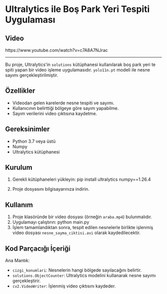 # Ultralytics ile Boş Park Yeri Tespiti Uygulaması

<h2>Video</h2>
https://www.youtube.com/watch?v=c7A8A7NJrac

******************************************************************************
Bu proje, Ultralytics'in `solutions` kütüphanesi kullanılarak boş park yeri te
spiti yapan bir video işleme uygulamasıdır. 
`yolo11n.pt` modeli ile nesne sayımı gerçekleştirilmiştir. 

## Özellikler
- Videodan gelen karelerde nesne tespiti ve sayımı.
- Kullanıcının belirttiği bölgeye göre sayım yapabilme.
- Sayım verilerini video çıktısına kaydetme.

## Gereksinimler
- Python 3.7 veya üstü
- Numpy
- Ultralytics kütüphanesi


## Kurulum

1. Gerekli kütüphaneleri yükleyin:
   pip install ultralytics numpy==1.26.4

2. Proje dosyasını bilgisayarınıza indirin.

## Kullanım

1. Proje klasöründe bir video dosyası (örneğin `araba.mp4`) bulunmalıdır.
2. Uygulamayı çalıştırın:
   python main.py
3. İşlem tamamlandıktan sonra, tespit edilen nesnelerle birlikte işlenmiş video dosyası `nesne_sayma_ciktisi.avi` olarak kaydedilecektir.

## Kod Parçacığı İçeriği

Ana Mantık:
- `cizgi_konumlari`: Nesnelerin hangi bölgede sayılacağını belirtir.
- `solutions.ObjectCounter`: Ultralytics modelini kullanarak nesne sayımı gerçekleştirir.
- `cv2.VideoWriter`: İşlenmiş video çıktısını kaydeder.


